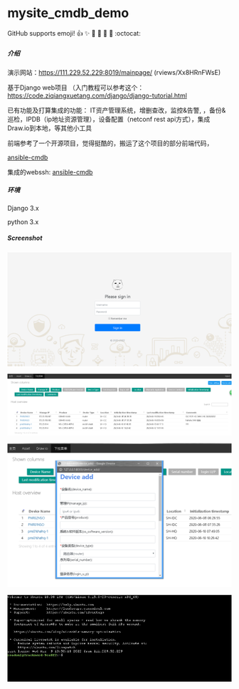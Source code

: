 # mysite_cmdb_demo
GitHub supports emoji!
:+1: :sparkles: :camel: :tada:
:rocket: :metal: :octocat:

##### 介绍

演示网站：https://111.229.52.229:8019/mainpage/   (rviews/Xx8HRnFWsE)

基于Django web项目 （入门教程可以参考这个：https://code.ziqiangxuetang.com/django/django-tutorial.html

已有功能及打算集成的功能： IT资产管理系统，增删查改，监控&告警, ，备份&巡检，IPDB（ip地址资源管理），设备配置（netconf rest api方式），集成Draw.io到本地，等其他小工具

前端参考了一个开源项目，觉得挺酷的，搬运了这个项目的部分前端代码，

[ansible-cmdb](https://github.com/fboender/ansible-cmdb)

集成的webssh:
[ansible-cmdb](https://github.com/huashengdun/webssh)


##### 环境
Django 3.x

python 3.x


##### Screenshot

![image](https://github.com/sshuangliu/mysite/blob/master/readmeImage/login.png)

![image](https://github.com/sshuangliu/mysite/blob/master/readmeImage/asset.png)

![image](https://github.com/sshuangliu/mysite/blob/master/readmeImage/device_add.png)

![image](https://github.com/sshuangliu/mysite/blob/master/readmeImage/webssh_newdemo.jpg)
